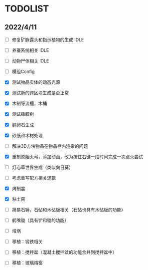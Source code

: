 # TODOLIST

## 2022/4/11

- [ ] 修复矿脉露头和指示植物的生成 IDLE

- [ ] 养蚕系统相关 IDLE

- [ ] 动物尸体相关 IDLE

- [ ] 模组Config

- [x] 测试物品实体的动态光源

- [x] 测试新的跨区块生成是否正常

- [x] 木制导流槽，木桶

- [x] 测试橡胶树

- [x] 鹅卵石生成

- [x] 砂纸和木材处理

- [ ] 解决3D方块物品在物品栏内渲染的问题

- [x] 重制原始火弓，添加动画，改为按住右键一段时间完成一次点火尝试

- [ ] 灯心草世界生成（类似向日葵）

- [ ] 考虑重写配方相关逻辑

- [x] 烤制盆

- [x] 粘土窑

- [ ] 简易石锤，石砧和木砧板相关（石砧也具有木砧板的功能）

- [ ] 鹤嘴锄（具有铲和锄的功能）

- [ ] 坩埚

- [ ] 移植：锻铁相关

- [ ] 移植：搅拌盆（混凝土搅拌盆的功能合并到搅拌盆中）

- [ ] 移植：玻璃熔窑

